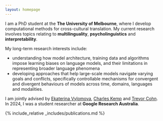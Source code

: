```yaml
---
layout: homepage
---
```


<!-- ## Zheng Wei Lim -->

I am a PhD student at the **The University of Melbourne**, where I develop computational methods for cross-cultural translation. My current research involves topics relating to **multilinguality**, **psycholinguistics** and **interpretability**. 

My long-term research interests include: 
 - understanding how model architecture, training data and algorithms impose learning biases on language models, and their limitations in representing broader language phenomena
 - developing approaches that help large-scale models navigate varying goals and conflicts, specifically controllable mechanisms for convergent and divergent behaviours of models across time, domains, languages and modalities.

I am jointly advised by [Ekaterina Vylomova](http://kat.academy/), [Charles Kemp](https://www.charleskemp.com/) and [Trevor Cohn](https://trevorcohn.github.io/). In 2024, I was a student researcher at **Google Research Australia**.

<!-- ## Research Interests

- **Computer Vision:** image recognition, image generation, video captioning
- **Machine Learning:** meta-learning, incremental learning, transfer learning -->

<!-- ## News

- **[Feb. 2020]** Our paper about incremental learning is accepted to CVPR 2020.
- **[Feb. 2020]** We will host the ACM Multimedia Asia 2020 conference in Singapore!
- **[Sept. 2019]** Our paper about few-shot learning is accepted to NeurIPS 2019.
- **[Mar. 2019]** Our paper about few-shot learning is accepted to CVPR 2019. -->

{% include_relative _includes/publications.md %}

<!-- {% include_relative _includes/services.md %} -->
